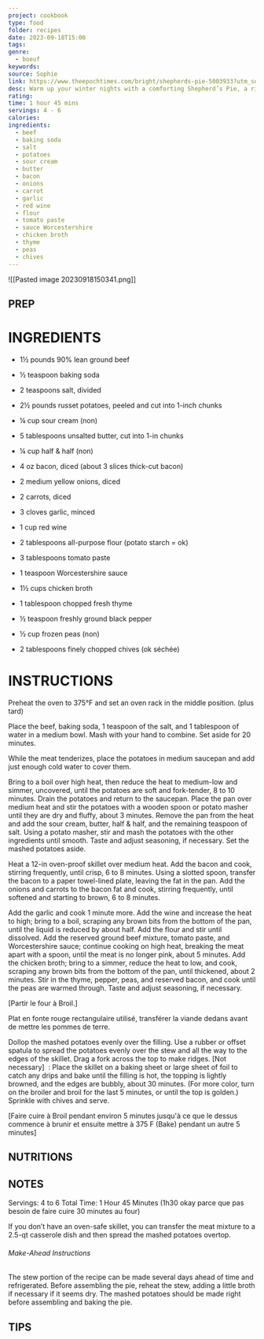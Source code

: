 ```yaml
---
project: cookbook
type: food
folder: recipes
date: 2023-09-18T15:00
tags: 
genre:
  - boeuf
keywords: 
source: Sophie
link: https://www.theepochtimes.com/bright/shepherds-pie-5003933?utm_source=MB_article_free&src_src=MB_article_free&utm_campaign=mb-2023-01-24-ca&src_cmp=mb-2023-01-24-ca&utm_medium=email&est=7/fAt9jdZhzKmrJORBh0TAnnfjGQj9vMCPOV/7AV/JrMEWS4eZSE94jKlGNQvDCk&utm_term=receipe&utm_content=14
desc: Warm up your winter nights with a comforting Shepherd’s Pie, a rich and flavorful stew topped with a layer of creamy mashed potatoes.
rating: 
time: 1 hour 45 mins
servings: 4 - 6
calories: 
ingredients:
  - beef
  - baking soda
  - salt
  - potatoes
  - sour cream
  - butter
  - bacon
  - onions
  - carrot
  - garlic
  - red wine
  - flour
  - tomato paste
  - sauce Worcestershire
  - chicken broth
  - thyme
  - peas
  - chives
---
```


![[Pasted image 20230918150341.png]]

## PREP


# INGREDIENTS

- 1½ pounds 90% lean ground beef
    
- ½ teaspoon baking soda
    
- 2 teaspoons salt, divided
    
- 2½ pounds russet potatoes, peeled and cut into 1-inch chunks
    
- ¼ cup sour cream (non)
    
- 5 tablespoons unsalted butter, cut into 1-in chunks
    
- ¼ cup half & half (non)
    
- 4 oz bacon, diced (about 3 slices thick-cut bacon)
    
- 2 medium yellow onions, diced
    
- 2 carrots, diced
    
- 3 cloves garlic, minced
    
- 1 cup red wine
    
- 2 tablespoons all-purpose flour (potato starch = ok)
    
- 3 tablespoons tomato paste
    
- 1 teaspoon Worcestershire sauce
    
- 1½ cups chicken broth
    
- 1 tablespoon chopped fresh thyme
    
- ½ teaspoon freshly ground black pepper
    
- ½ cup frozen peas (non)
    
- 2 tablespoons finely chopped chives (ok séchée)



# INSTRUCTIONS

  
Preheat the oven to 375°F and set an oven rack in the middle position. (plus tard)

  

Place the beef, baking soda, 1 teaspoon of the salt, and 1 tablespoon of water in a medium bowl. Mash with your hand to combine. Set aside for 20 minutes.

  

While the meat tenderizes, place the potatoes in medium saucepan and add just enough cold water to cover them.

  

Bring to a boil over high heat, then reduce the heat to medium-low and simmer, uncovered, until the potatoes are soft and fork-tender, 8 to 10 minutes. Drain the potatoes and return to the saucepan. Place the pan over medium heat and stir the potatoes with a wooden spoon or potato masher until they are dry and fluffy, about 3 minutes. Remove the pan from the heat and add the sour cream, butter, half & half, and the remaining teaspoon of salt. Using a potato masher, stir and mash the potatoes with the other ingredients until smooth. Taste and adjust seasoning, if necessary. Set the mashed potatoes aside.

  

Heat a 12-in oven-proof skillet over medium heat. Add the bacon and cook, stirring frequently, until crisp, 6 to 8 minutes. Using a slotted spoon, transfer the bacon to a paper towel-lined plate, leaving the fat in the pan. Add the onions and carrots to the bacon fat and cook, stirring frequently, until softened and starting to brown, 6 to 8 minutes.

  

Add the garlic and cook 1 minute more. Add the wine and increase the heat to high; bring to a boil, scraping any brown bits from the bottom of the pan, until the liquid is reduced by about half. Add the flour and stir until dissolved. Add the reserved ground beef mixture, tomato paste, and Worcestershire sauce; continue cooking on high heat, breaking the meat apart with a spoon, until the meat is no longer pink, about 5 minutes. Add the chicken broth; bring to a simmer, reduce the heat to low, and cook, scraping any brown bits from the bottom of the pan, until thickened, about 2 minutes. Stir in the thyme, pepper, peas, and reserved bacon, and cook until the peas are warmed through. Taste and adjust seasoning, if necessary.

  

[Partir le four à Broil.]

Plat en fonte rouge rectangulaire utilisé, transférer la viande dedans avant de mettre les pommes de terre.

  

Dollop the mashed potatoes evenly over the filling. Use a rubber or offset spatula to spread the potatoes evenly over the stew and all the way to the edges of the skillet. Drag a fork across the top to make ridges. [Not necessary]  : Place the skillet on a baking sheet or large sheet of foil to catch any drips and bake until the filling is hot, the topping is lightly browned, and the edges are bubbly, about 30 minutes. (For more color, turn on the broiler and broil for the last 5 minutes, or until the top is golden.) Sprinkle with chives and serve.

[Faire cuire à Broil pendant environ 5 minutes jusqu'à ce que le dessus commence à brunir et ensuite mettre à 375 F (Bake) pendant un autre 5 minutes]

## NUTRITIONS



## NOTES

Servings: 4 to 6 Total Time: 1 Hour 45 Minutes (1h30 okay parce que pas besoin de faire cuire 30 minutes au four)



If you don’t have an oven-safe skillet, you can transfer the meat mixture to a 2.5-qt casserole dish and then spread the mashed potatoes overtop.

###### Make-Ahead Instructions

The stew portion of the recipe can be made several days ahead of time and refrigerated. Before assembling the pie, reheat the stew, adding a little broth if necessary if it seems dry. The mashed potatoes should be made right before assembling and baking the pie.


## TIPS




